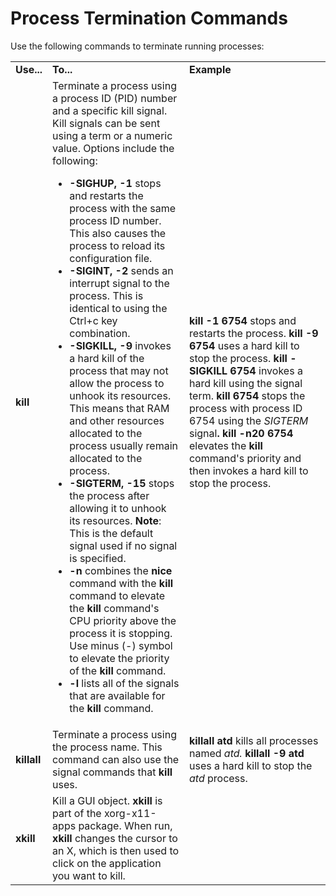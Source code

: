 # Process Termination Commands

Use the following commands to terminate running processes:

<table>

<tr> <td><b>Use...</b></td> <td><b>To...</b></td> <td><b>Example</b></td>

</tr>

<tr> <td><b>kill</b></td> <td>Terminate a process using a process ID (PID)
number and a specific kill signal. Kill signals can be sent using a term or a
numeric value. Options include the following:

<ul>

<li><b>-SIGHUP, -1</b> stops and restarts the process with the same process ID
number. This also causes the process to reload its configuration file.

</li>

<li><b>-SIGINT, -2</b> sends an interrupt signal to the process. This is
identical to using the Ctrl+c key combination.

</li>

<li><b>-SIGKILL, -9</b> invokes a hard kill of the process that may not allow
the process to unhook its resources. This means that RAM and other resources
allocated to the process usually remain allocated to the process.

</li>

<li><b>-SIGTERM, -15</b> stops the process after allowing it to unhook its
resources.  
<b>Note</b>: This is the default signal used if no signal is specified.

</li>

<li><b>-n</b> combines the <b>nice</b> command with the <b>kill</b> command to
elevate the <b>kill</b> command's CPU priority above the process it is
stopping. Use minus (-) symbol to elevate the priority of the <b>kill</b>
command.

</li>

<li><b>-l </b>lists all of the signals that are available for the <b> kill</b>
command.

</li>

</ul></td> <td><b>kill -1 6754 </b>stops and restarts the process.<b>  
kill -9 6754 </b>uses a hard kill to stop the process.  
<b>kill -SIGKILL 6754 </b>invokes a hard kill using the signal term.  
<b>kill 6754 </b>stops the process with process ID 6754 using the <i>
SIGTERM</i> signal<b>.  
kill -n20</b> <b>6754 </b>elevates the <b>kill</b> command's priority and then
invokes a hard kill to stop the process.</td>

</tr>

<tr> <td><b>killall </b></td> <td>Terminate a process using the process name.
This command can also use the signal commands that <b>kill</b> uses.</td>
<td><b>killall atd </b>kills all processes named <i>atd.  
</i><b>killall -9 atd </b>uses a hard kill to stop the <i>atd</i>
process.</td>

</tr>

<tr> <td><b>xkill</b></td> <td>Kill a GUI object. <b>xkill</b> is part of the
xorg-x11-apps package. When run, <b>xkill</b> changes the cursor to an X,
which is then used to click on the application you want to kill.</td> <td>
</td>

</tr> </table>

